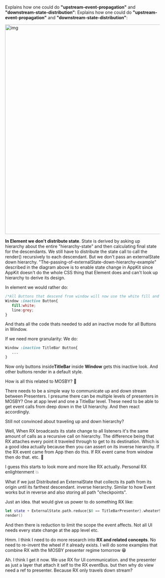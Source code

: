 Explains how one could do **"upstream-event-propagation"** and **"downstream-state-distribution"**:<!--more--> 
Explains how one could do **"upstream-event-propagation"** and **"downstream-state-distribution"**:

<img width="680" alt="img" src="https://rawgit.com/stylekit/img/master/event_and_state_diagram.svg">

**In Element we don't distribute state**. State is derived by asking up hierarchy about the entire "hierarchy-state" and then calculating final state for the descendants.  We still have to distribute the state call to call the render() recursively to each descendant. But we don't pass an externalState down hierarchy. "The-passing-of-externalState-down-hierarchy-example" described in the diagram above is to enable state change in AppKit since AppKit doesn't do the whole CSS thing that Element does and can't look up hierarchy to derive its design.

In element we would rather do:
```css
/*All Buttons that descend from window will now use the white fill and grey line when window is set to inactive*/
Window :inactive Button{
   fill:white;
   line:grey;
}
```

And thats all the code thats needed to add an inactive mode for all Buttons in Window. 

If we need more granularity: We do: 

```css
Window :inactive TitleBar Button{
   ...
}
```

Now only buttons inside**TitleBar** inside **Window** gets this inactive look. 
And other buttons render in a default style.


How is all this related to MOSBY? 🤔

There needs to be a simple way to communicate up and down stream between Presenters. I presume there can be multiple levels of presenters in MOSBY? One at app level and one a TitleBar level. These need to be able to get event calls from deep down in the UI hierarchy. And then react accordingly. 


Still not convinced about traveling up and down hierarchy?

Well, When RX broadcasts its state change to all listeners it's the same amount of calls as a recursive call on hierarchy. The difference being that RX attaches every point it traveled through to get to its destination. Which is a good idea actually because then you can assert on its inverse hierarchy. If the RX event came from App then do this. If RX event came from window then do that. etc. 🤔

I guess this starts to look more and more like RX actually. Personal RX enlightenment 💥 

What if we just Distributed an ExternalState that collects its path from its origin until its farthest descendant. inverse hierarchy. Similar to how Event works but in reverse and also storing all path "checkpoints". 

Just an idea. that would give us power to do something RX like: 

```swift
let state + ExternalState.path.reduce{$0 == TitleBarPresenter}.wheaterState+ ExternalState.path.reduce{$0 == AppPresenter}.locationState + internalState
render()
```

And then there is reduction to limit the scope the event affects. Not all UI needs every state change at the app level etc. 

Hmm. I think I need to do more research into **RX and related concepts**. No need to re-invent the wheel if it already exists. I will do some examples that combine RX with the MOSBY presenter regime tomorrow  😁 

Ah. I think I get it now. We use RX for UI communication. and the presenter as just a layer that attach it self to the RX eventBus. but then why do view need a ref to presenter. Because RX only travels down stream?  